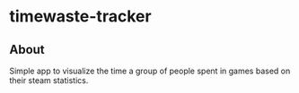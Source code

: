 # timewaste-tracker

## About

Simple app to visualize the time a group of people spent in games based on their steam statistics.
